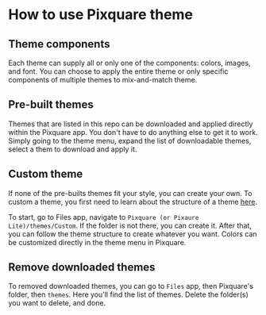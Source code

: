 # How to use Pixquare theme

## Theme components
Each theme can supply all or only one of the components: colors, images, and font. You can choose to apply the entire theme or only specific components of multiple themes to mix-and-match theme.

## Pre-built themes
Themes that are listed in this repo can be downloaded and applied directly within the Pixquare app. You don't have to do anything else to get it to work. Simply going to the theme menu, expand the list of downloadable themes, select a them to download and apply it.

## Custom theme
If none of the pre-builts themes fit your style, you can create your own. To custom a theme, you first need to learn about the structure of a theme [here](./theme_structure.md).

To start, go to Files app, navigate to `Pixquare (or Pixaure Lite)/themes/Custom`. If the folder is not there, you can create it. After that, you can follow the theme structure to create whatever you want. Colors can be customized directly in the theme menu in Pixquare.

## Remove downloaded themes
To removed downloaded themes, you can go to `Files` app, then Pixquare's folder, then `themes`. Here you'll find the list of themes. Delete the folder(s) you want to delete, and done.
